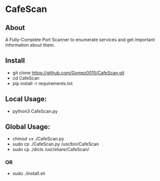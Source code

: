 # CafeScan

## About
A Fully-Complete Port Scanner to enumerate services and get important information about them.

## Install 
- git clone https://github.com/Gomez0015/CafeScan.git
- cd CafeScan
- pip install -r requirements.txt

## Local Usage:
- python3 CafeScan.py

## Global Usage:
- chmod +x ./CafeScan.py
- sudo cp ./CafeScan.py /usr/bin/CafeScan
- sudo cp ./dicts /usr/share/CafeScan/

### OR
- sudo ./install.sh
